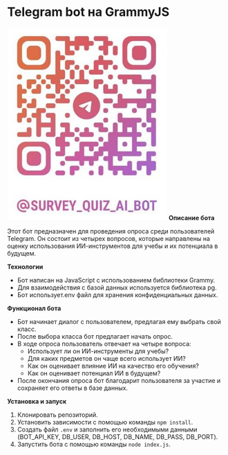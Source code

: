 # Telegram bot на GrammyJS

![image preview of the portfolio](main_photo.jpg)
**Описание бота**

Этот бот предназначен для проведения опроса среди пользователей Telegram. Он состоит из четырех вопросов, которые направлены на оценку использования ИИ-инструментов для учебы и их потенциала в будущем.

**Технологии**

- Бот написан на JavaScript с использованием библиотеки Grammy.
- Для взаимодействия с базой данных используется библиотека pg.
- Бот использует.env файл для хранения конфиденциальных данных.

**Функционал бота**

- Бот начинает диалог с пользователем, предлагая ему выбрать свой класс.
- После выбора класса бот предлагает начать опрос.
- В ходе опроса пользователь отвечает на четыре вопроса:
    - Использует ли он ИИ-инструменты для учебы?
    - Для каких предметов он чаще всего использует ИИ?
    - Как он оценивает влияние ИИ на качество его обучения?
    - Как он оценивает потенциал ИИ в будущем?
- После окончания опроса бот благодарит пользователя за участие и сохраняет его ответы в базе данных.

**Установка и запуск**

1. Клонировать репозиторий.
2. Установить зависимости с помощью команды `npm install`.
3. Создать файл `.env` и заполнить его необходимыми данными (BOT_API_KEY, DB_USER, DB_HOST, DB_NAME, DB_PASS, DB_PORT).
4. Запустить бота с помощью команды `node index.js`.
